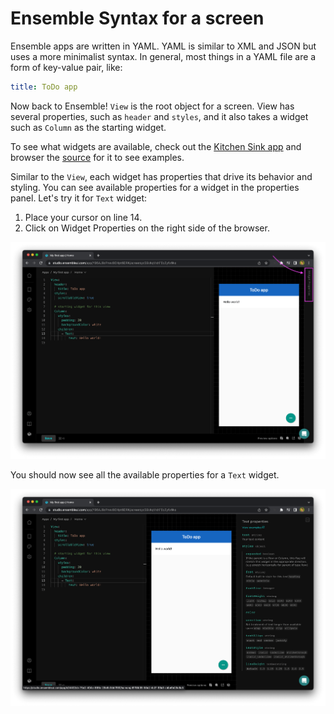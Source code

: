 # Ensemble Syntax for a screen

Ensemble apps are written in YAML. YAML is similar to XML and JSON but uses a more minimalist syntax. In general, most things in a YAML file are a form of key-value pair, like:

```yaml
title: ToDo app
```

Now back to Ensemble! `View` is the root object for a screen. View has several properties, such as `header` and `styles`, and it also takes a widget such as `Column` as the starting widget.

To see what widgets are available, check out the [Kitchen Sink app](https://studio.ensembleui.com/preview/index.html?appId=e24402cb-75e2-404c-866c-29e6c3dd7992) and browser the [source](https://studio.ensembleui.com/app/e24402cb-75e2-404c-866c-29e6c3dd7992/screens) for it to see examples.

Similar to the `View`, each widget has properties that drive its behavior and styling. You can see available properties for a widget in the properties panel. Let's try it for `Text` widget:

1. Place your cursor on line 14.
2. Click on Widget Properties on the right side of the browser.

<img src="/images/gs3a.png" alt="properties panel" />


You should now see all the available properties for a `Text` widget.

<img src="/images/gs3b.png" alt="properties panel expanded" />
